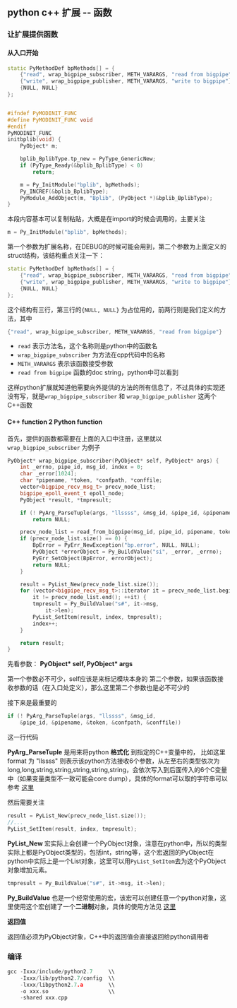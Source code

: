 
## python c++ 扩展 -- 函数


### 让扩展提供函数

#### 从入口开始

```c++
static PyMethodDef bpMethods[] = {
    {"read", wrap_bigpipe_subscriber, METH_VARARGS, "read from bigpipe"},
    {"write", wrap_bigpipe_publisher, METH_VARARGS, "write to bigpipe"},
    {NULL, NULL}
};


#ifndef PyMODINIT_FUNC
#define PyMODINIT_FUNC void
#endif
PyMODINIT_FUNC
initbplib(void) {
    PyObject* m;

    bplib_BplibType.tp_new = PyType_GenericNew;
    if (PyType_Ready(&bplib_BplibType) < 0)
        return;

    m = Py_InitModule("bplib", bpMethods);
    Py_INCREF(&bplib_BplibType);
    PyModule_AddObject(m, "Bplib", (PyObject *)&bplib_BplibType);
}
```

本段内容基本可以复制粘贴，大概是在import的时候会调用的，主要关注
```c++
m = Py_InitModule("bplib", bpMethods);
```

第一个参数为扩展名称，在DEBUG的时候可能会用到，第二个参数为上面定义的struct结构，该结构重点关注一下：

```c++
static PyMethodDef bpMethods[] = {
    {"read", wrap_bigpipe_subscriber, METH_VARARGS, "read from bigpipe"},
    {"write", wrap_bigpipe_publisher, METH_VARARGS, "write to bigpipe"},
    {NULL, NULL}
};
```

这个结构有三行，第三行的`{NULL, NULL}` 为占位用的，前两行则是我们定义的方法，其中
```c++
{"read", wrap_bigpipe_subscriber, METH_VARARGS, "read from bigpipe"}
```
* `read` 表示方法名，这个名称则是python中的函数名
* `wrap_bigpipe_subscriber` 为方法在cpp代码中的名称
* `METH_VARARGS` 表示该函数接受参数
* `read from bigpipe` 函数的doc string，python中可以看到

这样python扩展就知道他需要向外提供的方法的所有信息了，不过具体的实现还没有写，就是`wrap_bigpipe_subscriber` 和 `wrap_bigpipe_publisher` 这两个C++函数

#### C++ function 2 Python function

首先，提供的函数都需要在上面的入口中注册，这里就以`wrap_bigpipe_subscriber` 为例子

```c++
PyObject* wrap_bigpipe_subscriber(PyObject* self, PyObject* args) {
    int _errno, pipe_id, msg_id, index = 0;
    char _error[1024];
    char *pipename, *token, *confpath, *conffile;
    vector<bigpipe_recv_msg_t> precv_node_list;
    bigpipe_epoll_event_t epoll_node;
    PyObject *result, *tmpresult;

    if (! PyArg_ParseTuple(args, "llssss", &msg_id, &pipe_id, &pipename, &token, &confpath, &conffile))
        return NULL;

    precv_node_list = read_from_bigpipe(msg_id, pipe_id, pipename, token, confpath, conffile, _error, &_errno);
    if (precv_node_list.size() == 0) {
        BpError = PyErr_NewException("bp.error", NULL, NULL);
        PyObject *errorObject = Py_BuildValue("si", _error, _errno);
        PyErr_SetObject(BpError, errorObject);
        return NULL;
    }

    result = PyList_New(precv_node_list.size());
    for (vector<bigpipe_recv_msg_t>::iterator it = precv_node_list.begin();
        it != precv_node_list.end(); ++it) {
        tmpresult = Py_BuildValue("s#", it->msg,
            it->len);
        PyList_SetItem(result, index, tmpresult);
        index++;
    }

    return result;
}
```

先看参数： **PyObject\* self, PyObject\* args**

第一个参数必不可少，self应该是来标记模块本身的
第二个参数，如果该函数接收参数的话（在入口处定义），那么这里第二个参数也是必不可少的

接下来是最重要的
```c++
if (! PyArg_ParseTuple(args, "llssss", &msg_id, 
    &pipe_id, &pipename, &token, &confpath, &conffile))
```
这一行代码

**PyArg_ParseTuple** 是用来将python **格式化** 到指定的C++变量中的， 比如这里 format 为 "llssss" 则表示该python方法接收6个参数，从左至右的类型依次为long,long,string,string,string,string,string，会依次写入到后面传入的6个C变量中（如果变量类型不一致可能会core dump），具体的format可以取的字符串可以参考 [这里](https://docs.python.org/2/c-api/arg.html)

然后需要关注

```c++
result = PyList_New(precv_node_list.size());
//...
PyList_SetItem(result, index, tmpresult);
```

**PyList_New** 宏实际上会创建一个PyObject对象，注意在python中，所以的类型实际上都是PyObject类型的，包括int，string等，这个宏返回的PyObject在python中实际上是一个List对象，这里可以用`PyList_SetItem`去为这个PyObject对象增加元素。

```c++
tmpresult = Py_BuildValue("s#", it->msg, it->len);
```

**Py_BuildValue** 也是一个经常使用的宏，该宏可以创建任意一个python对象，这里使用这个宏创建了一个**二进制**对象，具体的使用方法见 [这里](https://docs.python.org/2/c-api/arg.html)

**返回值**

返回值必须为PyObject对象，C++中的返回值会直接返回给python调用者


### 编译

```c
gcc -Ixxx/include/python2.7     \\
    -Ixxx/lib/python2.7/config  \\
    -lxxx/libpython2.7.a        \\
    -o xxx.so                   \\
    -shared xxx.cpp
```






